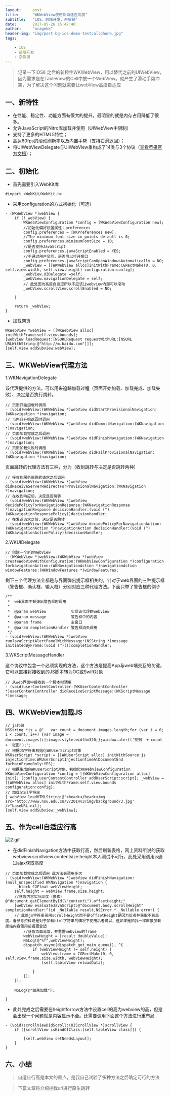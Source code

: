 ```yaml
---
layout:     post
title:      "WKWebView使用及自适应高度"
subtitle:   "iOS，前端开发，杂货铺"
date:       2017-05-26 15:47:40
author:     "oragekk"
header-img: "img/post-bg-ios-demo-testcallphone.jpg"
tags:

    - iOS
    - 前端开发
    - 杂货铺 
---
```

> 记录一下iOS8 之后的新控件WKWebView，用以替代之前的UIWebView，因为需求是在TableView的Cell中放一个WebView。就产生了滑动手势冲突，为了解决这个问题就需要让webView高度自适应
## 一、新特性
* 在性能、稳定性、功能方面有很大的提升，最明显的就是内存占用降低了很多。
* 允许JavaScript的Nitro库加载并使用（UIWebView中限制）
* 支持了更多的HTML5特性；
* 高达60fps的滚动刷新率以及内置手势（支持右滑返回）；
* 将UIWebViewDelegate与UIWebView重构成了14类与3个协议（[查看苹果官方文档](https://developer.apple.com/reference/webkit)）；

## 二、初始化

* 首先需要引入WebKit库

``` objc
#import <WebKit/WebKit.h>
```
* 采用configuration的方式初始化（可选）

``` objc
- (WKWebView *)webView {
    if (!_webView) {
        WKWebViewConfiguration *config = [WKWebViewConfiguration new];
        //初始化偏好设置属性：preferences
        config.preferences = [WKPreferences new];
        //The minimum font size in points default is 0;
        config.preferences.minimumFontSize = 10;
        //是否支持JavaScript
        config.preferences.javaScriptEnabled = YES;
        //不通过用户交互，是否可以打开窗口
        config.preferences.javaScriptCanOpenWindowsAutomatically = NO;
        _webView = [[WKWebView alloc]initWithFrame:CGRectMake(0, 0, self.view.width, self.view.height) configuration:config];
        _webView.UIDelegate =self;
        _webView.navigationDelegate = self;
        // 此处因为高度自适应所以不应该让webview内部可以滚动
        _webView.scrollView.scrollEnabled = NO;
        
    }
    
    return _webView;
}

```
* 加载网页

``` objc
WKWebView *webView = [[WKWebView alloc] initWithFrame:self.view.bounds];
[webView loadRequest:[NSURLRequest requestWithURL:[NSURL URLWithString:@"http://m.baidu.com"]]];
[self.view addSubview:webView];
```
## 三、WKWebView代理方法

1.WKNavigationDelegate

该代理提供的方法，可以用来追踪加载过程（页面开始加载、加载完成、加载失败）、决定是否执行跳转。

``` objc
// 页面开始加载时调用
- (void)webView:(WKWebView *)webView didStartProvisionalNavigation:(WKNavigation *)navigation;
// 当内容开始返回时调用
- (void)webView:(WKWebView *)webView didCommitNavigation:(WKNavigation *)navigation;
// 页面加载完成之后调用
- (void)webView:(WKWebView *)webView didFinishNavigation:(WKNavigation *)navigation;
// 页面加载失败时调用
- (void)webView:(WKWebView *)webView didFailProvisionalNavigation:(WKNavigation *)navigation;
```

页面跳转的代理方法有三种，分为（收到跳转与决定是否跳转两种）

``` objc
// 接收到服务器跳转请求之后调用
- (void)webView:(WKWebView *)webView didReceiveServerRedirectForProvisionalNavigation:(WKNavigation *)navigation;
// 在收到响应后，决定是否跳转
- (void)webView:(WKWebView *)webView decidePolicyForNavigationResponse:(WKNavigationResponse *)navigationResponse decisionHandler:(void (^)(WKNavigationResponsePolicy))decisionHandler;
// 在发送请求之前，决定是否跳转
- (void)webView:(WKWebView *)webView decidePolicyForNavigationAction:(WKNavigationAction *)navigationAction decisionHandler:(void (^)(WKNavigationActionPolicy))decisionHandler;
```
2.WKUIDelegate

```objc
// 创建一个新的WebView
- (WKWebView *)webView:(WKWebView *)webView createWebViewWithConfiguration:(WKWebViewConfiguration *)configuration forNavigationAction:(WKNavigationAction *)navigationAction windowFeatures:(WKWindowFeatures *)windowFeatures;
```
剩下三个代理方法全都是与界面弹出提示框相关的，针对于web界面的三种提示框（警告框、确认框、输入框）分别对应三种代理方法。下面只举了警告框的例子

``` objc
/**
 *  web界面中有弹出警告框时调用
 *
 *  @param webView           实现该代理的webview
 *  @param message           警告框中的内容
 *  @param frame             主窗口
 *  @param completionHandler 警告框消失调用
 */
- (void)webView:(WKWebView *)webView runJavaScriptAlertPanelWithMessage:(NSString *)message initiatedByFrame:(void (^)())completionHandler;
```
3.WKScriptMessageHandler

这个协议中包含一个必须实现的方法，这个方法是提高App与web端交互的关键，它可以直接将接收到的JS脚本转为OC或Swift对象

``` objc
// 从web界面中接收到一个脚本时调用
- (void)userContentController:(WKUserContentController *)userContentController didReceiveScriptMessage:(WKScriptMessage *)message;
```

## 四、WKWebView加载JS

``` objc
// js代码
NSString *js = @"	var count = document.images.length;for (var i = 0; i < count; i++) {var image = document.images[i];image.style.width=320;};window.alert('找到' + count + '张图');"; 
// 根据JS字符串初始化WKUserScript对象 
WKUserScript *script = [[WKUserScript alloc] initWithSource:js injectionTime:WKUserScriptInjectionTimeAtDocumentEnd forMainFrameOnly:YES]; 
// 根据生成的WKUserScript对象，初始化WKWebViewConfiguration 
WKWebViewConfiguration *config = [[WKWebViewConfiguration alloc] init]; [config.userContentController addUserScript:script]; _webView = [[WKWebView alloc] initWithFrame:self.view.bounds configuration:config]; 
// 加载html字符串
[_webView loadHTMLString:@"<head></head><img src='http://www.nsu.edu.cn/v/2014v3/img/background/3.jpg' />"baseURL:nil];
[self.view addSubview:_webView];
```

## 五、作为cell自适应行高
![2.gif](https://storage2.cuntuku.com/2017/05/27/2.gif)

* 在didFinishNavigation方法中获取行高，然后刷新表格，网上资料所说的获取webview.scrollview.contentsize.height本人测试不可行，此处采用调用js通过ajax获取高度

``` objc
// 页面加载完成之后调用 此方法会调用多次
- (void)webView:(WKWebView *)webView didFinishNavigation:(null_unspecified WKNavigation *)navigation {
    __block CGFloat webViewHeight;
    self.height = webView.frame.size.height;
    //获取内容实际高度（像素）@"document.getElementById(\"content\").offsetHeight;"
    [webView evaluateJavaScript:@"document.body.scrollHeight" completionHandler:^(id _Nullable result,NSError * _Nullable error) {
    // 此处js字符串采用scrollHeight而不是offsetHeight是因为后者并获取不到高度，看参考资料说是对于加载html字符串的情况下使用后者可以，但如果是和我一样直接加载原站内容使用前者更合适
        //获取页面高度，并重置webview的frame
        webViewHeight = [result doubleValue];
        NSLog(@"%f",webViewHeight);
        dispatch_async(dispatch_get_main_queue(), ^{
            if (webViewHeight != self.height) {
                webView.frame = CGRectMake(0, 0, self.view.frame.size.width, webViewHeight);
                [self.tableView reloadData];
                
            }
        });
    }];
    
    NSLog(@"结束加载");
       
}
```
* 此处完成之后需要在heightforrow方法中设置cell的高为webview的高，但是会出现一个问题就是内容显示不全。还需要调用下面这个方法进行重布局

``` objc
- (void)scrollViewDidScroll:(UIScrollView *)scrollView {
    if ([scrollView isKindOfClass:[self.tableView class]]) {

        [self.webView setNeedsLayout];
    }
}
```

## 六、小结
> 自适应行高是本文的重点，是我自己试验了多种方法之后确定可行的方法

> 下篇文章将介绍拦截url进行原生跳转